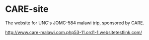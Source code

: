 # CARE-site
The website for UNC's JOMC-584 malawi trip, sponsored by CARE.

http://www.care-malawi.com.php53-11.ord1-1.websitetestlink.com/
